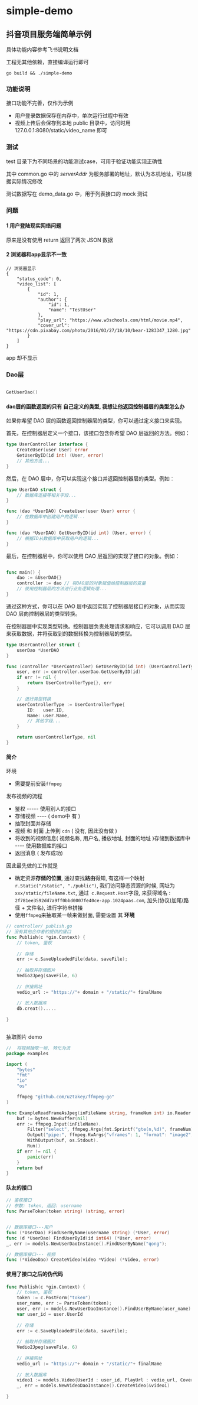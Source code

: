 # simple-demo

## 抖音项目服务端简单示例

具体功能内容参考飞书说明文档

工程无其他依赖，直接编译运行即可

```shell
go build && ./simple-demo
```

### 功能说明

接口功能不完善，仅作为示例

* 用户登录数据保存在内存中，单次运行过程中有效
* 视频上传后会保存到本地 public 目录中，访问时用 127.0.0.1:8080/static/video_name 即可

### 测试

test 目录下为不同场景的功能测试case，可用于验证功能实现正确性

其中 common.go 中的 _serverAddr_ 为服务部署的地址，默认为本机地址，可以根据实际情况修改

测试数据写在 demo_data.go 中，用于列表接口的 mock 测试






### 问题

#### 1  用户登陆现实网络问题

原来是没有使用 return 返回了两次 JSON 数据


#### 2 浏览器和app显示不一致
```
// 浏览器显示
{
    "status_code": 0,
    "video_list": [
        {
            "id": 1,
            "author": {
                "id": 1,
                "name": "TestUser"
            },
            "play_url": "https://www.w3schools.com/html/movie.mp4",
            "cover_url": "https://cdn.pixabay.com/photo/2016/03/27/18/10/bear-1283347_1280.jpg"
        }
    ]
}
```

app 却不显示

### Dao层

```go

GetUserDao()

```



#### dao层的函数返回的只有 自己定义的类型, 我想让他返回控制器层的类型怎么办


如果你希望 DAO 层的函数返回控制器层的类型，你可以通过定义接口来实现。

首先，在控制器层定义一个接口，该接口包含你希望 DAO 层返回的方法。例如：

```go
type UserController interface {
    CreateUser(user User) error
    GetUserByID(id int) (User, error)
    // 其他方法...
}
```
然后，在 DAO 层中，你可以实现这个接口并返回控制器层的类型。例如：

```go
type UserDAO struct {
    // 数据库连接等相关字段...
}

func (dao *UserDAO) CreateUser(user User) error {
    // 在数据库中创建用户的逻辑...
}

func (dao *UserDAO) GetUserByID(id int) (User, error) {
    // 根据ID从数据库中获取用户的逻辑...
}

```

最后，在控制器层中，你可以使用 DAO 层返回的实现了接口的对象。例如：

```go

func main() {
    dao := &UserDAO{}
    controller := dao // 将DAO层的对象赋值给控制器层的变量
    // 使用控制器层的方法进行业务逻辑处理...
}
```
通过这种方式，你可以在 DAO 层中返回实现了控制器层接口的对象，从而实现 DAO 层向控制器层的类型转换。


在控制器层中实现类型转换。控制器层负责处理请求和响应，它可以调用 DAO 层来获取数据，并将获取到的数据转换为控制器层的类型。
```go
type UserController struct {
    userDao *UserDAO
}

func (controller *UserController) GetUserByID(id int) (UserControllerType, error) {
    user, err := controller.userDao.GetUserByID(id)
    if err != nil {
        return UserControllerType{}, err
    }

    // 进行类型转换
    userControllerType := UserControllerType{
        ID:   user.ID,
        Name: user.Name,
        // 其他字段...
    }

    return userControllerType, nil
}
```

#### 简介





环境

- 需要提前安装`ffmpeg`





发布视频的流程

- 鉴权 ----- 使用别人的接口
- 存储视频   ---- (  demo中 有 )
- 抽取封面并存储  
- 视频 和 封面 上传到 `cdn` (  没有, 因此没有做 )
- 将收到的视频信息( 视频名称, 用户名, 播放地址, 封面的地址 )存储到数据库中   ---- 使用数据库的接口
- 返回消息 ( 发布成功)



因此最先做的工作就是

- 确定资源**存储的位置**, 通过查找**路由**得知, 有这样一个映射`r.Static("/static", "./public")`, 我们访问静态资源的时候, 网址为`xxx/static/fileName.txt`, 通过` c.Request.Host`字段, 来获得域名 : `2f781ee3592dd7a9ff0bbd0007fe40ce-app.1024paas.com`, 加头(协议)加尾(路径 + 文件名), 进行字符串拼接
- 使用`ffmpeg`来抽取某一帧来做封面, 需要设置 其 **环境**





```go
// controller/ publish.go
// 没有其他合作者的提供的接口
func Publish(c *gin.Context) {
    // token, 鉴权
 	
    // 存储
    err := c.SaveUploadedFile(data, saveFile);
    
    // 抽取并存储图片
    Vedio2Jpeg(saveFile, 6)
    
    // 拼接网址
    vedio_url := "https://"+ domain + "/static/"+ finalName
    
    // 放入数据库
    db.creat().....
    
}



```



抽取图片 demo

```go
//  将视频抽取一帧, 转化为流
package examples

import (
	"bytes"
	"fmt"
	"io"
	"os"

	ffmpeg "github.com/u2takey/ffmpeg-go"
)

func ExampleReadFrameAsJpeg(inFileName string, frameNum int) io.Reader {
	buf := bytes.NewBuffer(nil)
	err := ffmpeg.Input(inFileName).
		Filter("select", ffmpeg.Args{fmt.Sprintf("gte(n,%d)", frameNum)}).
		Output("pipe:", ffmpeg.KwArgs{"vframes": 1, "format": "image2", "vcodec": "mjpeg"}).
		WithOutput(buf, os.Stdout).
		Run()
	if err != nil {
		panic(err)
	}
	return buf
}
```



#### 队友的接口

```go
// 鉴权接口
// 参数: token, 返回: username
func ParseToken(token string) (string, error)


// 数据库接口---用户
func (*UserDao) FindUserByName(username string) (*User, error)
func (d *UserDao) FindUserById(id int64) (*User, error) 
_, err := models.NewUserDaoInstance().FindUserByName("qong");

// 数据库接口--- 视频
func (*VideoDao) CreateVideo(video *Video) (*Video, error) 

```





#### 使用了接口之后的伪代码

```go
func Publish(c *gin.Context) {
    // token, 鉴权
 	token := c.PostForm("token")
    user_name, err := ParseToken(token);
    user, err := models.NewUserDaoInstance().FindUserByName(user_name)
    var user_id = user.UserId
    
    // 存储
    err := c.SaveUploadedFile(data, saveFile);
    
    // 抽取并存储图片
    Vedio2Jpeg(saveFile, 6)
    
    // 拼接网址
    vedio_url := "https://"+ domain + "/static/"+ finalName
    
    // 放入数据库
    video1 := models.Video{UserId : user_id, PlayUrl : vedio_url, CoverUrl : img_url , }
    _, err = models.NewVideoDaoInstance().CreateVideo(&video1)
    
}
```







